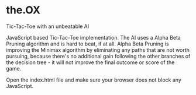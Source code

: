 # the.OX
Tic-Tac-Toe with an unbeatable AI

JavaScript based Tic-Tac-Toe implementation.
The AI uses a Alpha Beta Pruning algorithm and is hard to beat, if at all.
Alpha Beta Pruning is improving the Minimax algorithm by eliminating any paths that are not worth pursuing, because there's no additional gain following the other branches of the decision tree - it will not improve the final outcome or score of the game.

Open the index.html file and make sure your browser does not block any JavaScript.
